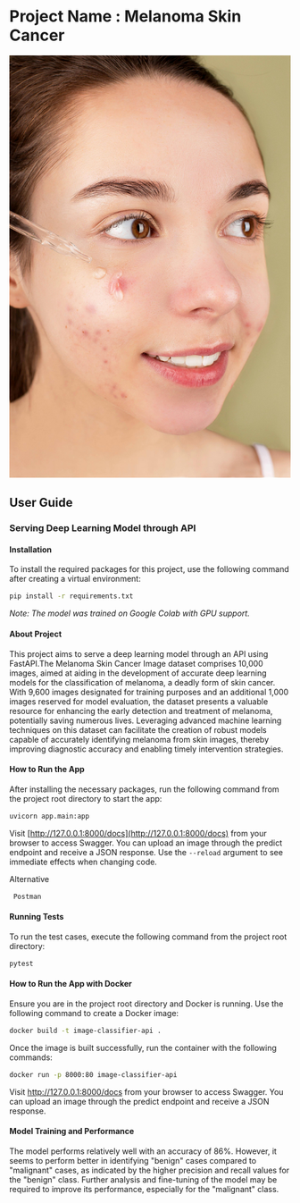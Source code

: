# Project Name : Melanoma Skin Cancer

![Alt text](https://raw.githubusercontent.com/raviatkumar/Melanoma-Skin-Cancer/master/Image/skin_care.jpg)

## User Guide

### Serving Deep Learning Model through API

#### Installation

To install the required packages for this project, use the following command after creating a virtual environment:

```bash
pip install -r requirements.txt
```

*Note: The model was trained on Google Colab with GPU support.*

#### About Project

This project aims to serve a deep learning model through an API using FastAPI.The Melanoma Skin Cancer Image dataset comprises 10,000 images, aimed at aiding in the development of accurate deep learning models for the classification of melanoma, a deadly form of skin cancer. With 9,600 images designated for training purposes and an additional 1,000 images reserved for model evaluation, the dataset presents a valuable resource for enhancing the early detection and treatment of melanoma, potentially saving numerous lives. Leveraging advanced machine learning techniques on this dataset can facilitate the creation of robust models capable of accurately identifying melanoma from skin images, thereby improving diagnostic accuracy and enabling timely intervention strategies.

#### How to Run the App

After installing the necessary packages, run the following command from the project root directory to start the app:

```bash
uvicorn app.main:app
```

Visit [http://127.0.0.1:8000/docs](http://127.0.0.1:8000/docs) from your browser to access Swagger. You can upload an image through the predict endpoint and receive a JSON response. Use the `--reload` argument to see immediate effects when changing code.

Alternative 
```bash
 Postman
```

#### Running Tests

To run the test cases, execute the following command from the project root directory:

```bash
pytest
```

#### How to Run the App with Docker

Ensure you are in the project root directory and Docker is running. Use the following command to create a Docker image:

```bash
docker build -t image-classifier-api .
```

Once the image is built successfully, run the container with the following commands:

```bash
docker run -p 8000:80 image-classifier-api
```

Visit http://127.0.0.1:8000/docs from your browser to access Swagger. You can upload an image through the predict endpoint and receive a JSON response.

#### Model Training and Performance

The model performs relatively well with an accuracy of 86%. However, it seems to perform better in identifying "benign" cases compared to "malignant" cases, as indicated by the higher precision and recall values for the "benign" class. Further analysis and fine-tuning of the model may be required to improve its performance, especially for the "malignant" class.
